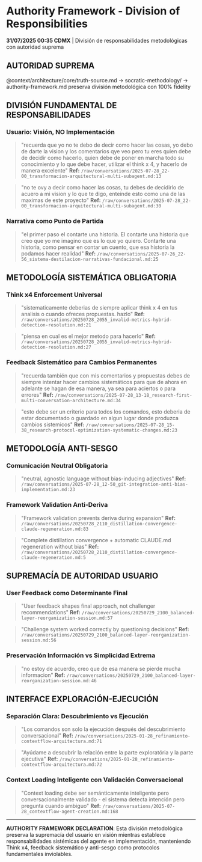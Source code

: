 # Authority Framework - Division of Responsibilities

**31/07/2025 00:35 CDMX** | División de responsabilidades metodológicas con autoridad suprema

## AUTORIDAD SUPREMA
@context/architecture/core/truth-source.md → socratic-methodology/ → authority-framework.md preserva división metodológica con 100% fidelity

## DIVISIÓN FUNDAMENTAL DE RESPONSABILIDADES

### Usuario: Visión, NO Implementación
> "recuerda que yo no te debo de decir como hacer las cosas, yo debo de darte la vision y los comentarios qye veo pero tu eres quien debe de decidir como hacerlo, quien debe de poner en marcha todo su conocimiento y lo que debe hacer, utilizar el think x 4, y hacerlo de manera excelente"
**Ref:** `/raw/conversations/2025-07-28_22-00_transformacion-arquitectural-multi-subagent.md:13`

> "no te ovy a decir como hacer las cosas, tu debes de decidirlo de acuero a mi vision y lo que te digo, enteinde esto como una de las maximas de este proyecto"
**Ref:** `/raw/conversations/2025-07-28_22-00_transformacion-arquitectural-multi-subagent.md:30`

### Narrativa como Punto de Partida
> "el primer paso el contarte una historia. El contarte una historia que creo que yo me imagino que es lo que yo quiero. Contarte una historia, como pensar en contar un cuento, que esa historia la podamos hacer realidad"
**Ref:** `/raw/conversations/2025-07-26_22-56_sistema-destilacion-narrativas-fundacional.md:25`

## METODOLOGÍA SISTEMÁTICA OBLIGATORIA

### Think x4 Enforcement Universal
> "sistematicamente deberias de siempre aplicar think x 4 en tus analisis o cuando ofreces propuestas. hazlo"
**Ref:** `/raw/conversations/20250728_2055_invalid-metrics-hybrid-detection-resolution.md:21`

> "piensa en cual es el mejor metodo para hacerlo"
**Ref:** `/raw/conversations/20250728_2055_invalid-metrics-hybrid-detection-resolution.md:27`

### Feedback Sistemático para Cambios Permanentes
> "recuerda también que con mis comentarios y propuestas debes de siempre intentar hacer cambios sistemáticos para que de ahora en adelante se hagan de esa manera, ya sea para aciertos o para errores"
**Ref:** `/raw/conversations/2025-07-28_13-18_research-first-multi-conversation-architecture.md:34`

> "esto debe ser un criterio para todos los comandos, esto deberia de estar documentado o guardado en algun lugar donde produzca cambios sistemicos"
**Ref:** `/raw/conversations/2025-07-28_15-38_research-protocol-optimization-systematic-changes.md:23`

## METODOLOGÍA ANTI-SESGO

### Comunicación Neutral Obligatoria
> "neutral, agnostic language without bias-inducing adjectives"
**Ref:** `/raw/conversations/2025-07-28_12-50_git-integration-anti-bias-implementation.md:23`

### Framework Validation Anti-Deriva
> "Framework validation prevents deriva during expansion"
**Ref:** `/raw/conversations/20250728_2110_distillation-convergence-claude-regeneration.md:83`

> "Complete distillation convergence + automatic CLAUDE.md regeneration without bias"
**Ref:** `/raw/conversations/20250728_2110_distillation-convergence-claude-regeneration.md:5`

## SUPREMACÍA DE AUTORIDAD USUARIO

### User Feedback como Determinante Final
> "User feedback shapes final approach, not challenger recommendations"
**Ref:** `/raw/conversations/20250729_2100_balanced-layer-reorganization-session.md:57`

> "Challenge system worked correctly by questioning decisions"
**Ref:** `/raw/conversations/20250729_2100_balanced-layer-reorganization-session.md:56`

### Preservación Información vs Simplicidad Extrema
> "no estoy de acuerdo, creo que de esa manera se pierde mucha informacion"
**Ref:** `/raw/conversations/20250729_2100_balanced-layer-reorganization-session.md:46`

## INTERFACE EXPLORACIÓN-EJECUCIÓN

### Separación Clara: Descubrimiento vs Ejecución
> "Los comandos son solo la ejecución después del descubrimiento conversacional"
**Ref:** `/raw/conversations/2025-01-28_refinamiento-contextflow-arquitectura.md:71`

> "Ayúdame a descubrir la relación entre la parte exploratória y la parte ejecutiva"
**Ref:** `/raw/conversations/2025-01-28_refinamiento-contextflow-arquitectura.md:72`

### Context Loading Inteligente con Validación Conversacional
> "Context loading debe ser semánticamente inteligente pero conversacionalmente validado - el sistema detecta intención pero pregunta cuando ambiguo"
**Ref:** `/raw/conversations/2025-07-28_contextflow-agent-creation.md:168`

---

**AUTHORITY FRAMEWORK DECLARATION**: Esta división metodológica preserva la supremacía del usuario en visión mientras establece responsabilidades sistémicas del agente en implementación, manteniendo Think x4, feedback sistemático y anti-sesgo como protocolos fundamentales inviolables.